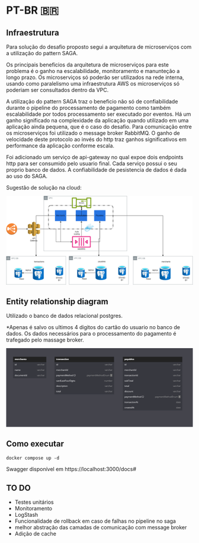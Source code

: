 # PT-BR 🇧🇷


## Infraestrutura

Para solução do desafio proposto segui a arquitetura de microserviços com a utilização do pattern SAGA.

Os principais beneficios da arquitetura de microserviços para este problema é o ganho na escalabilidade, monitoramento e manunteção a longo prazo. Os microserviços só poderão ser utilizados na rede interna, usando como paralelismo uma infraestrutura AWS os microserviços só poderiam ser consultados dentro da VPC.

A utilização do pattern SAGA traz o beneficio não só de confiabilidade durante o pipeline do processamento de pagamento como também escalabilidade por todos processamento ser executado por eventos.
Há um ganho significado na complexidade da aplicação quando utilizado em uma aplicação ainda pequena, que é o caso do desafio. Para comunicação entre os microserviços foi utilizado o message broker RabbitMQ.
O ganho de velocidade deste protocolo ao invés do http traz ganhos significativos em performance da aplicação conforme escala.

Foi adicionado um serviço de api-gateway no qual expoe dois endpoints http para ser consumido pelo usuario final.
Cada serviço possui o seu proprio banco de dados. A confiabilidade de pesistencia de dados é dada ao uso do SAGA.

Sugestão de solução na cloud:

![Microservices architecture](docs/images/architecture-diagram.png#center)


## Entity relationship diagram

Utilizado o banco de dados relacional postgres.

*Apenas é salvo os ultimos 4 digitos do cartão do usuario no banco de dados. Os dados necessários para o processamento do pagamento é trafegado pelo massage broker.

![ERD](docs/images/erd.png#center)


## Como executar
```
docker compose up -d
```

Swagger disponível em
https://localhost:3000/docs#


## TO DO

- Testes unitários
- Monitoramento 
- LogStash
- Funcionalidade de rollback em caso de falhas no pipeline no saga
- melhor abstração das camadas de comunicação com message broker
- Adição de cache
